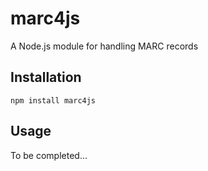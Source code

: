 # marc4js
A Node.js module for handling MARC records

## Installation

```
npm install marc4js

```

## Usage

To be completed...
